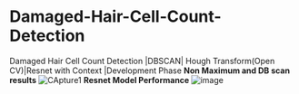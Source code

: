 # Damaged-Hair-Cell-Count-Detection
Damaged Hair Cell Count Detection |DBSCAN| Hough Transform(Open CV)|Resnet with Context |Development Phase 
**Non Maximum and DB scan results**
![CApture1](https://user-images.githubusercontent.com/99614234/191880516-6a9d82d4-303a-4a25-9c0d-d418c8c4e304.PNG)
**Resnet Model Performance**
![image](https://user-images.githubusercontent.com/99614234/191880742-f26d6376-256f-4345-8701-4eaa8a4c69af.png)
